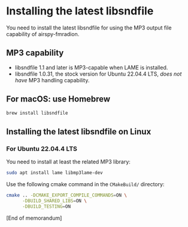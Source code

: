 # Installing the latest libsndfile

You need to install the latest libsndfile for using the MP3 output file capability of airspy-fmradion.

## MP3 capability

* libsndfile 1.1 and later is MP3-capable when LAME is installed.
* libsndfile 1.0.31, the stock version for Ubuntu 22.04.4 LTS, *does not have* MP3 handling capability.

## For macOS: use Homebrew

```sh
brew install libsndfile
```

## Installing the latest libsndfile on Linux

### For Ubuntu 22.04.4 LTS

You need to install at least the related MP3 library:

```sh
sudo apt install lame libmp3lame-dev
```

Use the following cmake command in the `CMakeBuild/` directory:

```sh
cmake .. -DCMAKE_EXPORT_COMPILE_COMMANDS=ON \
      -DBUILD_SHARED_LIBS=ON \
      -DBUILD_TESTING=ON
```

[End of memorandum]
